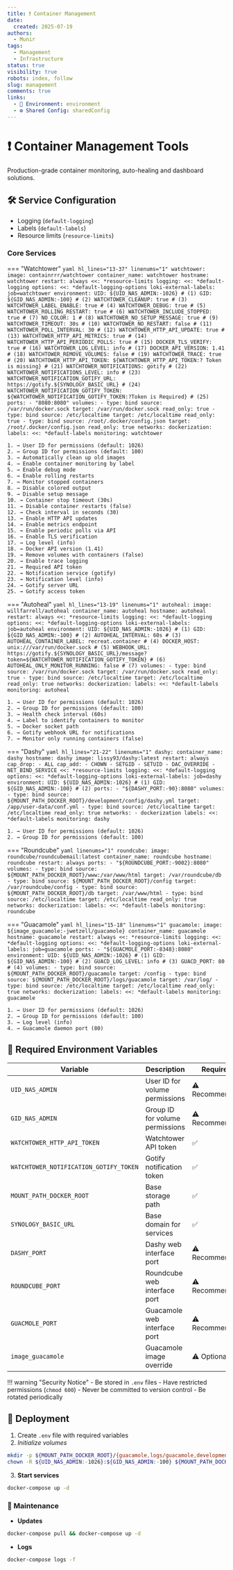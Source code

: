 ```yaml
---
title: ❗ Container Management
date:
  created: 2025-07-19
authors:
  - Munir
tags:
  - Management
  - Infrastructure
status: true
visibility: true
robots: index, follow
slug: management
comments: true
links:
  - 🌿 Environment: environment
  - ⚙️ Shared Config: sharedConfig
---
```


# ❗ Container Management Tools

Production-grade container monitoring, auto-healing and dashboard solutions.

<!-- more -->

## 🛠️ Service Configuration

- Logging (`default-logging`)
- Labels (`default-labels`)
- Resource limits (`resource-limits`)

### Core Services

=== "Watchtower"
    ```yaml hl_lines="13-37" linenums="1"
    watchtower:
      image: containrrr/watchtower
      container_name: watchtower
      hostname: watchtower
      restart: always
      <<: *resource-limits
      logging:
        <<: *default-logging
        options:
          <<: *default-logging-options
          loki-external-labels: job=watchtower
      environment:
        UID: ${UID_NAS_ADMIN:-1026} # (1)
        GID: ${GID_NAS_ADMIN:-100} # (2)
        WATCHTOWER_CLEANUP: true # (3)
        WATCHTOWER_LABEL_ENABLE: true # (4)
        WATCHTOWER_DEBUG: true # (5)
        WATCHTOWER_ROLLING_RESTART: true # (6)
        WATCHTOWER_INCLUDE_STOPPED: true # (7)
        NO_COLOR: 1 # (8)
        WATCHTOWER_NO_SETUP_MESSAGE: true # (9)
        WATCHTOWER_TIMEOUT: 30s # (10)
        WATCHTOWER_NO_RESTART: false # (11)
        WATCHTOWER_POLL_INTERVAL: 30 # (12)
        WATCHTOWER_HTTP_API_UPDATE: true # (13)
        WATCHTOWER_HTTP_API_METRICS: true # (14)
        WATCHTOWER_HTTP_API_PERIODIC_POLLS: true # (15)
        DOCKER_TLS_VERIFY: true # (16)
        WATCHTOWER_LOG_LEVEL: info # (17)
        DOCKER_API_VERSION: 1.41 # (18)
        WATCHTOWER_REMOVE_VOLUMES: false # (19)
        WATCHTOWER_TRACE: true # (20)
        WATCHTOWER_HTTP_API_TOKEN: ${WATCHTOWER_HTTP_API_TOKEN:? Token is missing} # (21)
        WATCHTOWER_NOTIFICATIONS: gotify # (22)
        WATCHTOWER_NOTIFICATIONS_LEVEL: info # (23)
        WATCHTOWER_NOTIFICATION_GOTIFY_URL: https://gotify.${SYNOLOGY_BASIC_URL} # (24)
        WATCHTOWER_NOTIFICATION_GOTIFY_TOKEN: ${WATCHTOWER_NOTIFICATION_GOTIFY_TOKEN:?Token is Required} # (25)
      ports:
        - "8080:8080"
      volumes:
        - type: bind
          source: /var/run/docker.sock
          target: /var/run/docker.sock
          read_only: true
        - type: bind
          source: /etc/localtime
          target: /etc/localtime
          read_only: true
        - type: bind
          source: /root/.docker/config.json
          target: /root/.docker/config.json
          read_only: true
      networks:
        dockerization:
      labels:
        <<: *default-labels
        monitoring: watchtower
    ```

    1. → User ID for permissions (default: 1026)
    2. → Group ID for permissions (default: 100)
    3. → Automatically clean up old images
    4. → Enable container monitoring by label
    5. → Enable debug mode
    6. → Enable rolling restarts
    7. → Monitor stopped containers
    8. → Disable colored output
    9. → Disable setup message
    10. → Container stop timeout (30s)
    11. → Disable container restarts (false)
    12. → Check interval in seconds (30)
    13. → Enable HTTP API updates
    14. → Enable metrics endpoint
    15. → Enable periodic polls via API
    16. → Enable TLS verification
    17. → Log level (info)
    18. → Docker API version (1.41)
    19. → Remove volumes with containers (false)
    20. → Enable trace logging
    21. → Required API token
    22. → Notification service (gotify)
    23. → Notification level (info)
    24. → Gotify server URL
    25. → Gotify access token

=== "Autoheal"
    ```yaml hl_lines="13-19" linenums="1"
    autoheal:
      image: willfarrell/autoheal
      container_name: autoheal
      hostname: autoheal
      restart: always
      <<: *resource-limits
      logging:
        <<: *default-logging
        options:
          <<: *default-logging-options
          loki-external-labels: job=autoheal
      environment:
        UID: ${UID_NAS_ADMIN:-1026} # (1)
        GID: ${GID_NAS_ADMIN:-100} # (2)
        AUTOHEAL_INTERVAL: 60s # (3)
        AUTOHEAL_CONTAINER_LABEL: recreat.container # (4)
        DOCKER_HOST: unix:///var/run/docker.sock # (5)
        WEBHOOK_URL: https://gotify.${SYNOLOGY_BASIC_URL}/message?token=${WATCHTOWER_NOTIFICATION_GOTIFY_TOKEN} # (6)
        AUTOHEAL_ONLY_MONITOR_RUNNING: false # (7)
      volumes:
        - type: bind
          source: /var/run/docker.sock
          target: /var/run/docker.sock
          read_only: true
        - type: bind
          source: /etc/localtime
          target: /etc/localtime
          read_only: true
      networks:
        dockerization:
      labels:
        <<: *default-labels
        monitoring: autoheal
    ```

    1. → User ID for permissions (default: 1026)
    2. → Group ID for permissions (default: 100)
    3. → Health check interval (60s)
    4. → Label to identify containers to monitor
    5. → Docker socket path
    6. → Gotify webhook URL for notifications
    7. → Monitor only running containers (false)

=== "Dashy"
    ```yaml hl_lines="21-22" linenums="1"
    dashy:
      container_name: dashy
      hostname: dashy
      image: lissy93/dashy:latest
      restart: always
      cap_drop:
        - ALL
      cap_add:
        - CHOWN
        - SETGID
        - SETUID
        - DAC_OVERRIDE
        - NET_BIND_SERVICE
      <<: *resource-limits
      logging:
        <<: *default-logging
        options:
          <<: *default-logging-options
          loki-external-labels: job=dashy
      environment:
        UID: ${UID_NAS_ADMIN:-1026} # (1)
        GID: ${GID_NAS_ADMIN:-100} # (2)
      ports:
        - "${DASHY_PORT:-90}:8080"
      volumes:
        - type: bind
          source: ${MOUNT_PATH_DOCKER_ROOT}/development/config/dashy.yml
          target: /app/user-data/conf.yml
        - type: bind
          source: /etc/localtime
          target: /etc/localtime
          read_only: true
      networks:
        - dockerization
      labels:
        <<: *default-labels
        monitoring: dashy
    ```

    1. → User ID for permissions (default: 1026)
    2. → Group ID for permissions (default: 100)

=== "Roundcube"
    ```yaml linenums="1"
    roundcube:
      image: roundcube/roundcubemail:latest
      container_name: roundcube
      hostname: roundcube
      restart: always
      ports:
        - "${ROUNDCUBE_PORT:-9002}:8080"
      volumes:
        - type: bind
          source: ${MOUNT_PATH_DOCKER_ROOT}/www:/var/www/html
          target: /var/roundcube/db
        - type: bind
          source: ${MOUNT_PATH_DOCKER_ROOT}/config
          target: /var/roundcube/config
        - type: bind
          source: ${MOUNT_PATH_DOCKER_ROOT}/db
          target: /var/www/html
        - type: bind
          source: /etc/localtime
          target: /etc/localtime
          read_only: true
      networks:
        dockerization:
      labels:
        <<: *default-labels
        monitoring: roundcube
    ```

=== "Guacamole"
    ```yaml hl_lines="15-18" linenums="1"
    guacamole:
      image: ${image_guacamole:-jwetzell/guacamole}
      container_name: guacamole
      hostname: guacamole
      restart: always
      <<: *resource-limits
      logging:
        <<: *default-logging
        options:
          <<: *default-logging-options
          loki-external-labels: job=guacamole
      ports:
        - "${GUACMOLE_PORT:-8348}:8080"
      environment:
        UID: ${UID_NAS_ADMIN:-1026} # (1)
        GID: ${GID_NAS_ADMIN:-100} # (2)
        GUACD_LOG_LEVEL: info # (3)
        GUACD_PORT: 80 # (4)
      volumes:
        - type: bind
          source: ${MOUNT_PATH_DOCKER_ROOT}/guacamole
          target: /config
        - type: bind
          source: ${MOUNT_PATH_DOCKER_ROOT}/logs/guacamole
          target: /var/log/
        - type: bind
          source: /etc/localtime
          target: /etc/localtime
          read_only: true
      networks:
        dockerization:
      labels:
        <<: *default-labels
        monitoring: guacamole
    ```

    1. → User ID for permissions (default: 1026)
    2. → Group ID for permissions (default: 100)
    3. → Log level (info)
    4. → Guacamole daemon port (80)

## 🔐 Required Environment Variables

| Variable | Description | Required |
|----------|-------------|----------|
| `UID_NAS_ADMIN` | User ID for volume permissions | ⚠️ Recommended |
| `GID_NAS_ADMIN` | Group ID for volume permissions | ⚠️ Recommended |
| `WATCHTOWER_HTTP_API_TOKEN` | Watchtower API token | ✅ |
| `WATCHTOWER_NOTIFICATION_GOTIFY_TOKEN` | Gotify notification token | ✅ |
| `MOUNT_PATH_DOCKER_ROOT` | Base storage path | ✅ |
| `SYNOLOGY_BASIC_URL` | Base domain for services | ✅ |
| `DASHY_PORT` | Dashy web interface port | ⚠️ Recommended |
| `ROUNDCUBE_PORT` | Roundcube web interface port | ⚠️ Recommended |
| `GUACMOLE_PORT` | Guacamole web interface port | ⚠️ Recommended |
| `image_guacamole` | Guacamole image override | ⚠️ Optional |

!!! warning "Security Notice"
    - Be stored in `.env` files
    - Have restricted permissions (`chmod 600`)
    - Never be committed to version control
    - Be rotated periodically

## 🚀 Deployment

1. Create `.env` file with required variables
2. *Initialize volumes*
```bash
mkdir -p ${MOUNT_PATH_DOCKER_ROOT}/{guacamole,logs/guacamole,development/config,www,config,db}
chown -R ${UID_NAS_ADMIN:-1026}:${GID_NAS_ADMIN:-100} ${MOUNT_PATH_DOCKER_ROOT}
```
3. **Start services**
```bash
docker-compose up -d
```

### 🔄 Maintenance

- **Updates**
```bash
docker-compose pull && docker-compose up -d
```
- **Logs**
```bash
docker-compose logs -f
```
